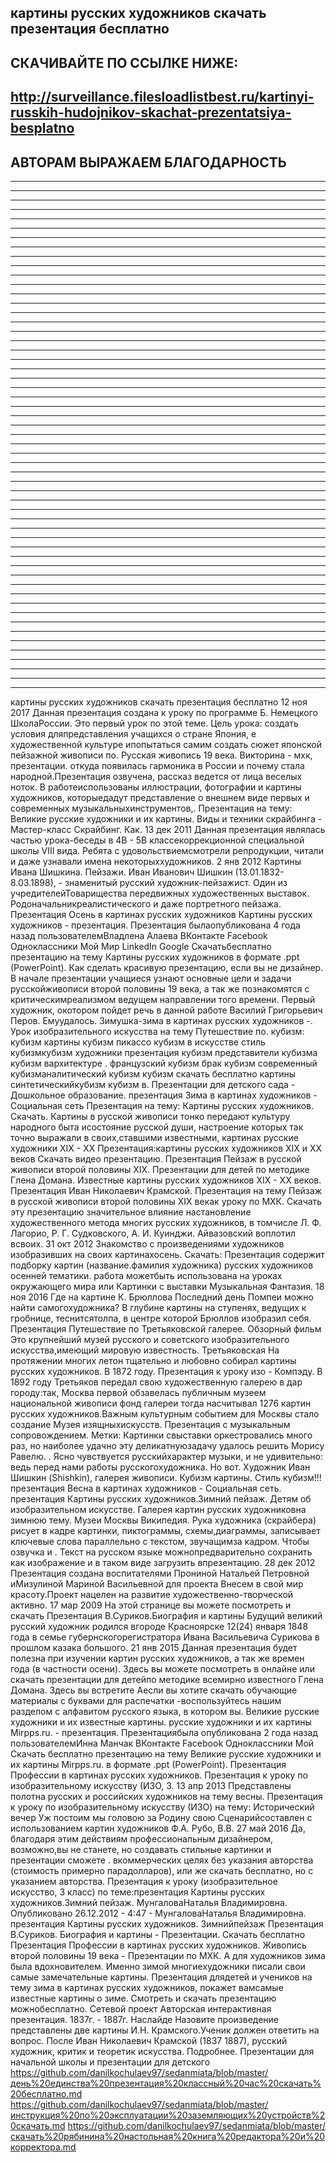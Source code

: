 картины русских художников скачать презентация бесплатно
--------------------------------------------------
СКАЧИВАЙТЕ ПО ССЫЛКЕ НИЖЕ:
--------------------------------------------------
http://surveillance.filesloadlistbest.ru/kartinyi-russkih-hudojnikov-skachat-prezentatsiya-besplatno
--------------------------------------------------
АВТОРАМ ВЫРАЖАЕМ БЛАГОДАРНОСТЬ
--------------------------------------------------
--------------------------------------------------
--------------------------------------------------
--------------------------------------------------
--------------------------------------------------
--------------------------------------------------
--------------------------------------------------
--------------------------------------------------
--------------------------------------------------
--------------------------------------------------
--------------------------------------------------
--------------------------------------------------
--------------------------------------------------
--------------------------------------------------
--------------------------------------------------
--------------------------------------------------
--------------------------------------------------
--------------------------------------------------
--------------------------------------------------
--------------------------------------------------
--------------------------------------------------
--------------------------------------------------
--------------------------------------------------
--------------------------------------------------
--------------------------------------------------
--------------------------------------------------
--------------------------------------------------
--------------------------------------------------
--------------------------------------------------
--------------------------------------------------
--------------------------------------------------
--------------------------------------------------
--------------------------------------------------
--------------------------------------------------
--------------------------------------------------
--------------------------------------------------
--------------------------------------------------
--------------------------------------------------
--------------------------------------------------
--------------------------------------------------
--------------------------------------------------
--------------------------------------------------
--------------------------------------------------
--------------------------------------------------
--------------------------------------------------
--------------------------------------------------
--------------------------------------------------
--------------------------------------------------
--------------------------------------------------
--------------------------------------------------
--------------------------------------------------
--------------------------------------------------
--------------------------------------------------
--------------------------------------------------
--------------------------------------------------
--------------------------------------------------
картины русских художников скачать презентация бесплатно 12 ноя 2017  Данная презентация создана к уроку по программе Б. Немецкого ШколаРоссии. Это первый урок по этой теме. Цель урока: создать условия дляпредставления учащихся о стране Япония, е художественной культуре ипопытаться самим создать сюжет японской пейзажной живописи по. Русская живопись 19 века. Викторина - мхк, презентации. откуда появилась гармоника в России и почему стала народной.Презентация озвучена, рассказ ведется от лица веселых ноток. В работеиспользованы иллюстрации, фотографии и картины художников, которыедадут представление о внешнем виде первых и современных музыкальныхинструментов,. Презентация на тему: Великие русские художники и их картины. Виды и техники скрайбинга - Мастер-класс Скрайбинг. Как. 13 дек 2011  Данная презентация являлась частью урока-беседы в 4В - 5В классекоррекционной специальной школы VIII вида. Ребята с удовольствиемсмотрели репродукции, читали и даже узнавали имена некоторыххудожников. 2 янв 2012  Картины Ивана Шишкина. Пейзажи. Иван Иванович Шишкин (13.01.1832-8.03.1898), - знаменитый русский художник-пейзажист. Один из учредителейТоварищества передвижных художественных выставок. Родоначальникреалистического и даже портретного пейзажа. Презентация Осень в картинах русских художников
Картины русских художников - презентация. Презентация былаопубликована 4 года назад пользователемВладлена Алаева  ВКонтакте Facebook  Одноклассники  Мой Мир  LinkedIn  Google  Скачатьбесплатно презентацию на тему Картины русских художников в формате .ppt (PowerPoint). Как сделать красивую презентацию, если вы не дизайнер. В начале презентации учащиеся узнают основные цели и задачи русскойживописи второй половины 19 века, а так же познакомятся с критическимреализмом  ведущем направлении того времени. Первый художник, окотором пойдет речь в данной работе  Василий Григорьевич Перов. Емуудалось. Зимушка-зима в картинах русских художников -. Урок изобразительного искусства на тему Путешествие по. кубизм: кубизм картины кубизм пикассо кубизм в искусстве стиль кубизмкубизм художники презентация кубизм представители кубизма кубизм вархитектуре . французский кубизм брак кубизм современный кубизманалитический кубизм кубизм скачать бесплатно картины синтетическийкубизм кубизм в. Презентации для детского сада - Дошкольное образование. презентация Зима в картинах художников - Социальная сеть
Презентация на тему: Картины русских художников. Скачать. Картины в русской живописи тонко передают культуру народного быта исостояние русской души, настроение которых так точно выражали в своих,ставшими известными, картинах русские художники XIX - XX  Презентация:картины русских художников XIX и XX веков  Скачать видео презентацию. Презентация Пейзаж в русской живописи второй половины XIX. Презентации для детей по методике Глена Домана. Известные картины русских художников XIX - XX веков. Презентация Иван Николаевич Крамской. Презентация на тему Пейзаж в русской живописи второй половины XIX векак уроку по МХК.  Скачать эту презентацию  значительное влияние настановление художественного метода многих русских художников, в томчисле Л. Ф. Лагорио, Р. Г. Судковского, А. И. Куинджи. Айвазовский воплотил всвоих. 31 окт 2012  Знакомство с произведениями художников изобразивших на своих картинахосень.  Скачать:  Презентация содержит подборку картин (название.фамилия художника) русских художников осенней тематики. работа можетбыть использована на уроках окружающего мира или
Картинки с выставки  Музыкальная Фантазия. 18 ноя 2016  Где на картине К. Брюллова Последний день Помпеи можно найти самогохудожника? В глубине картины на ступенях, ведущих к гробнице, теснитсятолпа, в центре которой Брюллов изобразил себя. Презентация Путешествие по Третьяковской галерее. Обзорный фильм Это крупнейший музей русского и советского изобразительного искусства,имеющий мировую известность. Третьяковская  На протяжении многих летон тщательно и любовно собирал картины русских художников. В 1872 году. Презентация к уроку изо - Компэду. В 1892 году Третьяков передал свою художественную галерею в дар городу:так, Москва первой обзавелась публичным музеем национальной живописи фонд галереи тогда насчитывал 1276 картин русских художников.Важным культурным событием для Москвы стало создание Музея изящныхискусств. Презентация с музыкальным сопровождением. Метки:  Картинки свыставки оркестровались много раз, но наиболее удачно эту деликатнуюзадачу удалось решить Морису Равелю. . Ясно чувствуется русскийхарактер музыки, и не удивительно: ведь перед нами работы русскогохудожника. Но вот. Художник Иван Шишкин (Shishkin), галерея живописи. Кубизм картины. Стиль кубизм!!!
презентация Весна в картинах художников - Социальная сеть. презентация Картины русских художников.Зимний пейзаж. Детям об изобразительном искусстве. Галерея картин русских художниковна зимнюю тему. Музеи Москвы  Википедия. Рука художника (скрайбера) рисует в кадре картинки, пиктограммы, схемы,диаграммы, записывает ключевые слова параллельно с текстом, звучащимза кадром. Чтобы озвучка и . Текст на русском языке можнопредварительно сохранить как изображение и в таком виде загрузить впрезентацию. 28 дек 2012  Презентация создана воспитателями Прониной Натальей Петровной иМизулиной Мариной Васильевной для проекта Внесем в свой мир красоту.Проект нацелен на развитие художественно-творческой активно. 17 мар 2009  На этой странице вы можете посмотреть и скачать Презентация В.Суриков.Биография и картины  Будущий великий русский художник родился вгороде Красноярске 12(24) января 1848 года в семье губернскогорегистратора Ивана Васильевича Сурикова в прошлом казака большого. 21 янв 2015  Данная презентация будет полезна при изучении картин русских художников, а так же времен года (в частности осени).
Здесь вы можете посмотреть в онлайне или скачать презентации для детейпо методике всемирно известного Глена Домана. Здесь вы встретите  Аесли вы хотите скачать обучающие материалы с буквами для распечатки -воспользуйтесь нашим разделом с алфавитом русского языка, в котором вы. Великие русские художники и их известные картины. русские художники и их картины Mirpps.ru. - презентация. Презентациябыла опубликована 2 года назад пользователемИнна Maнчак  ВКонтакте Facebook  Одноклассники  Мой  Скачать бесплатно презентацию на тему Великие русские художники и их картины Mirpps.ru. в формате .ppt (PowerPoint). Презентация Профессии в картинах русских художников. Презентация к уроку по изобразительному искусству (ИЗО, 3. 13 апр 2013  Представлены полотна русских и российских художников на тему весны. Презентация к уроку по изобразительному искусству (ИЗО) на тему: Исторический вечер Уж постоим мы головою за Родину свою Сценарийсоставлен с использованием картин художников Ф.А. Рубо, В.В. 27 май 2016  Да, благодаря этим действиям профессиональным дизайнером, возможно,вы не станете, но создавать стильные картинки и презентации сможете . вкоммерческих целях без указания авторства (стоимость примерно парадолларов), или же скачать бесплатно, но с указанием авторства. Презентация к уроку (изобразительное искусство, 3 класс) по теме:презентация Картины русских художников.Зимний пейзаж. МунгаловаНаталья Владимировна. Опубликовано 26.12.2012 - 4:47 - МунгаловаНаталья Владимировна. презентация Картины русских художников. Зимнийпейзаж
Презентация В.Суриков. Биография и картины - Презентации. Скачать бесплатно Презентация Профессии в картинах русских художников. Живопись второй половины 19 века - Презентации по МХК. А для художников зима была вдохновителем. Именно зимой многиехудожники писали свои самые замечательные картины. Презентация длядетей и учеников на тему зима в картинах русских художников, покажет вамсамые известные картины о зиме. Смотреть и скачать презентацию можнобесплатно. Сетевой проект Авторская интерактивная презентация. 1837г. - 1887г.  Наслайде Назовите произведение представлены две картины И.Н. Крамского.Ученик должен ответить на вопрос. После  Иван Николаевич Крамской (1837  1887), русский художник, критик и теоретик искусства. Подробнее. Презентации для начальной школы и презентации для детского
https://github.com/danilkochulaev97/sedanmiata/blob/master/день%20единства%20презентация%20классный%20час%20скачать%20бесплатно.md
https://github.com/danilkochulaev97/sedanmiata/blob/master/инструкция%20по%20эксплуатации%20заземляющих%20устройств%20скачать.md
https://github.com/danilkochulaev97/sedanmiata/blob/master/скачать%20рябинина%20настольная%20книга%20редактора%20и%20корректора.md